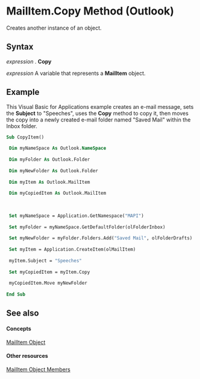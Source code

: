 
# MailItem.Copy Method (Outlook)

Creates another instance of an object.


## Syntax

 _expression_ . **Copy**

 _expression_ A variable that represents a **MailItem** object.


## Example

This Visual Basic for Applications example creates an e-mail message, sets the  **Subject** to "Speeches", uses the **Copy** method to copy it, then moves the copy into a newly created e-mail folder named "Saved Mail" within the Inbox folder.


```vb
Sub CopyItem() 
 
 Dim myNameSpace As Outlook.NameSpace 
 
 Dim myFolder As Outlook.Folder 
 
 Dim myNewFolder As Outlook.Folder 
 
 Dim myItem As Outlook.MailItem 
 
 Dim myCopiedItem As Outlook.MailItem 
 
 
 
 Set myNameSpace = Application.GetNamespace("MAPI") 
 
 Set myFolder = myNameSpace.GetDefaultFolder(olFolderInbox) 
 
 Set myNewFolder = myFolder.Folders.Add("Saved Mail", olFolderDrafts) 
 
 Set myItem = Application.CreateItem(olMailItem) 
 
 myItem.Subject = "Speeches" 
 
 Set myCopiedItem = myItem.Copy 
 
 myCopiedItem.Move myNewFolder 
 
End Sub
```


## See also


#### Concepts


[MailItem Object](14197346-05d2-0250-fa4c-4a6b07daf25f.md)
#### Other resources


[MailItem Object Members](1094d7df-ee80-a4b0-5a21-db2979506e6b.md)
